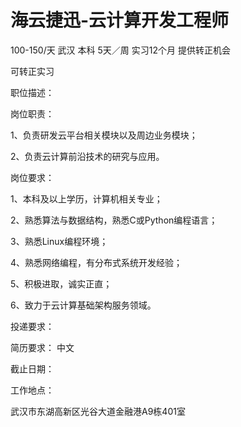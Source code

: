 # 海云捷迅-云计算开发工程师

100-150/天 武汉 本科 5天／周 实习12个月 提供转正机会

可转正实习

职位描述：

岗位职责：

1、负责研发云平台相关模块以及周边业务模块；

2、负责云计算前沿技术的研究与应用。

岗位要求：

1、本科及以上学历，计算机相关专业；

2、熟悉算法与数据结构，熟悉C或Python编程语言；

3、熟悉Linux编程环境；

4、熟悉网络编程，有分布式系统开发经验；

5、积极进取，诚实正直；

6、致力于云计算基础架构服务领域。

投递要求：

简历要求： 中文

截止日期：

工作地点：

武汉市东湖高新区光谷大道金融港A9栋401室